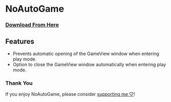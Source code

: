 # NoAutoGame

### [Download From Here](https://vpm.dreadscripts.com/)

## Features
- Prevents automatic opening of the GameView window when entering play mode.
- Option to close the GameView window automatically when entering play mode.

### Thank You
If you enjoy NoAutoGame, please consider [supporting me ♡](https://ko-fi.com/Dreadrith)!